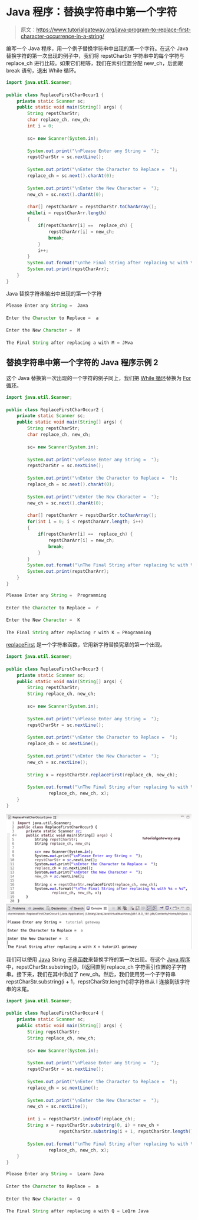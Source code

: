 # Java 程序：替换字符串中第一个字符

> 原文：<https://www.tutorialgateway.org/java-program-to-replace-first-character-occurrence-in-a-string/>

编写一个 Java 程序，用一个例子替换字符串中出现的第一个字符。在这个 Java 替换字符的第一次出现的例子中，我们将 repstCharStr 字符串中的每个字符与 replace_ch 进行比较。如果它们相等，我们在索引位置分配 new_ch，后面跟 break 语句，退出 While 循环。

```java
import java.util.Scanner;

public class ReplaceFirstCharOccur1 {
	private static Scanner sc;
	public static void main(String[] args) {
		String repstCharStr;
		char replace_ch, new_ch;
		int i = 0;

		sc= new Scanner(System.in);

		System.out.print("\nPlease Enter any String =  ");
		repstCharStr = sc.nextLine();

		System.out.print("\nEnter the Character to Replace =  ");
		replace_ch = sc.next().charAt(0);

		System.out.print("\nEnter the New Character =  ");
		new_ch = sc.next().charAt(0);

		char[] repstCharArr = repstCharStr.toCharArray();
		while(i < repstCharArr.length)
		{
			if(repstCharArr[i] ==  replace_ch) {
				repstCharArr[i] = new_ch;
				break;
			}
			i++;
		}
		System.out.format("\nThe Final String after replacing %c with %c = ", replace_ch, new_ch);
		System.out.print(repstCharArr);
	}
}
```

Java 替换字符串输出中出现的第一个字符

```java
Please Enter any String =  Java

Enter the Character to Replace =  a

Enter the New Character =  M

The Final String after replacing a with M = JMva
```

## 替换字符串中第一个字符的 Java 程序示例 2

这个 Java 替换第一次出现的一个字符的例子同上，我们把 [While 循环](https://www.tutorialgateway.org/java-while-loop/)替换为 [For 循环](https://www.tutorialgateway.org/java-for-loop/)。

```java
import java.util.Scanner;

public class ReplaceFirstCharOccur2 {
	private static Scanner sc;
	public static void main(String[] args) {
		String repstCharStr;
		char replace_ch, new_ch;

		sc= new Scanner(System.in);

		System.out.print("\nPlease Enter any String =  ");
		repstCharStr = sc.nextLine();

		System.out.print("\nEnter the Character to Replace =  ");
		replace_ch = sc.next().charAt(0);

		System.out.print("\nEnter the New Character =  ");
		new_ch = sc.next().charAt(0);

		char[] repstCharArr = repstCharStr.toCharArray();
		for(int i = 0; i < repstCharArr.length; i++)
		{
			if(repstCharArr[i] ==  replace_ch) {
				repstCharArr[i] = new_ch;
				break;
			}
		}
		System.out.format("\nThe Final String after replacing %c with %c = ", replace_ch, new_ch);
		System.out.print(repstCharArr);
	}
}
```

```java
Please Enter any String =  Programming

Enter the Character to Replace =  r

Enter the New Character =  K

The Final String after replacing r with K = PKogramming
```

[replaceFirst](https://www.tutorialgateway.org/java-string-replacefirst-method/) 是一个字符串函数，它用新字符替换宪章的第一个出现。

```java
import java.util.Scanner;

public class ReplaceFirstCharOccur3 {
	private static Scanner sc;
	public static void main(String[] args) {
		String repstCharStr;
		String replace_ch, new_ch;

		sc= new Scanner(System.in);

		System.out.print("\nPlease Enter any String =  ");
		repstCharStr = sc.nextLine();

		System.out.print("\nEnter the Character to Replace =  ");
		replace_ch = sc.nextLine();

		System.out.print("\nEnter the New Character =  ");
		new_ch = sc.nextLine();

		String x = repstCharStr.replaceFirst(replace_ch, new_ch);

		System.out.format("\nThe Final String after replacing %s with %s = %s", 
				replace_ch, new_ch, x);
	}
}
```

![Java Program to Replace First Occurrence of a Character in a String 3](img/538a60fc1a368889bed4fe6232b9870a.png)

我们可以使用 [Java](https://www.tutorialgateway.org/java-tutorial/) String [子串函数](https://www.tutorialgateway.org/java-substring-method/)来替换字符的第一次出现。在这个 [Java 程序](https://www.tutorialgateway.org/learn-java-programs/)中，repstCharStr.substring(0，I)返回直到 replace_ch 字符索引位置的子字符串。接下来，我们在其中添加了 new_ch。然后，我们使用另一个子字符串 repstCharStr.substring(i + 1，repstCharStr.length()将字符串从 I 连接到该字符串的末尾。

```java
import java.util.Scanner;

public class ReplaceFirstCharOccur4 {
	private static Scanner sc;
	public static void main(String[] args) {
		String repstCharStr;
		String replace_ch, new_ch;

		sc= new Scanner(System.in);

		System.out.print("\nPlease Enter any String =  ");
		repstCharStr = sc.nextLine();

		System.out.print("\nEnter the Character to Replace =  ");
		replace_ch = sc.nextLine();

		System.out.print("\nEnter the New Character =  ");
		new_ch = sc.nextLine();

		int i = repstCharStr.indexOf(replace_ch);
		String x = repstCharStr.substring(0, i) + new_ch +
					repstCharStr.substring(i + 1, repstCharStr.length() );

		System.out.format("\nThe Final String after replacing %s with %s = %s", 
				replace_ch, new_ch, x);
	}
}
```

```java
Please Enter any String =  Learn Java

Enter the Character to Replace =  a

Enter the New Character =  Q

The Final String after replacing a with Q = LeQrn Java
```